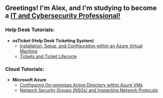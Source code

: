 <h2>Greetings! I'm Alex, and I'm studying to become a <a href="https://linkedin.com/in/2ndaodebritto"> IT and Cybersecurity Professional!</a>
<h3>Help Desk Tutorials:</h3>

- <b>osTicket (Help Desk Ticketing System)</b>
  - [Installation, Setup, and Configuration within an Azure Virtual Machine](https://github.com/joshmadakorcc/osticket-prereqs)
  - [Tickets and Ticket Lifecycle](https://github.com/joshmadakorcc/ticket-lifecycle)

<h3>Cloud Tutorials:</h3>
  
- <b>Microsoft Azure</b>
  - [Configuring On-premises Active Directory within Azure VMs](https://github.com/joshmadakorcc/configure-ad)
  - [Network Security Groups (NSGs) and Inspecting Network Protocols](https://github.com/joshmadakorcc/azure-network-protocols)
